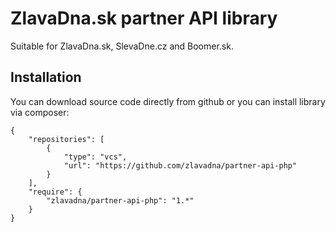# ZlavaDna.sk partner API library
Suitable for ZlavaDna.sk, SlevaDne.cz and Boomer.sk.

## Installation

You can download source code directly from github or you can install library via composer:

```
{
    "repositories": [
        {
            "type": "vcs",
            "url": "https://github.com/zlavadna/partner-api-php"
        }
    ],
    "require": {
        "zlavadna/partner-api-php": "1.*"
    }
}
```